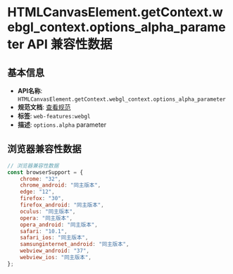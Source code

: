 # HTMLCanvasElement.getContext.webgl_context.options_alpha_parameter API 兼容性数据

## 基本信息

- **API名称**: `HTMLCanvasElement.getContext.webgl_context.options_alpha_parameter`
- **规范文档**: [查看规范](https://registry.khronos.org/webgl/specs/latest/1.0/#WebGLContextAttributes)
- **标签**: `web-features:webgl`
- **描述**: `options.alpha` parameter

## 浏览器兼容性数据

```javascript
// 浏览器兼容性数据
const browserSupport = {
    chrome: "32",
    chrome_android: "同主版本",
    edge: "12",
    firefox: "30",
    firefox_android: "同主版本",
    oculus: "同主版本",
    opera: "同主版本",
    opera_android: "同主版本",
    safari: "10.1",
    safari_ios: "同主版本",
    samsunginternet_android: "同主版本",
    webview_android: "37",
    webview_ios: "同主版本",
};

```

